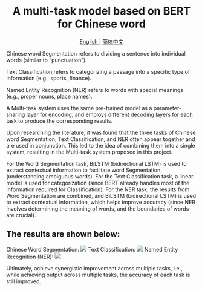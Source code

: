 <!--
 * @Description:
 * @Author: shadow221213
 * @Date: 2023-10-06 17:14:05
 * @LastEditTime: 2025-07-24 15:34:03
-->
# <div align="center">A multi-task model based on BERT for Chinese word</div>

<div align="center">
    <a href="https://github.com/shadow221213/A-Multi-task-model-based-on-BERT-for-Chinese-word/blob/master/README.md">
        English
    </a>
    |
    <a href="https://github.com/shadow221213/A-Multi-task-model-based-on-BERT-for-Chinese-word/blob/master/Chinese.md">
        简体中文
    </a>
</div>

Chinese word Segmentation refers to dividing a sentence into individual words (similar to “punctuation”).

Text Classification refers to categorizing a passage into a specific type of information (e.g., sports, finance).

Named Entity Recognition (NER) refers to words with special meanings (e.g., proper nouns, place names).

A Multi-task system uses the same pre-trained model as a parameter-sharing layer for encoding, and employs different decoding layers for each task to produce the corresponding results.

Upon researching the literature, it was found that the three tasks of Chinese word Segmentation, Text Classification, and NER often appear together and are used in conjunction. This led to the idea of combining them into a single system, resulting in the Multi-task system proposed in this project.

For the Word Segmentation task, BiLSTM (bidirectional LSTM) is used to extract contextual information to facilitate word Segmentation (understanding ambiguous words).
For the Text Classification task, a linear model is used for categorization (since BERT already handles most of the information required for Classification).
For the NER task, the results from Word Segmentation are combined, and BiLSTM (bidirectional LSTM) is used to extract contextual information, which helps improve accuracy (since NER involves determining the meaning of words, and the boundaries of words are crucial).

## The results are shown below:

Chinese Word Segmentation:
![](./datasets/isaac/ppo_model/all_model/run_reward_chart.jpg)
Text Classification:
![](./datasets/isaac/ppo_model/all_model/run_alive_time_chart.jpg)
Named Entity Recognition (NER):
![](./datasets/isaac/ppo_model/all_model/run_boss_hp_chart.jpg)

Ultimately, achieve synergistic improvement across multiple tasks, i.e., while achieving output across multiple tasks, the accuracy of each task is still improved.